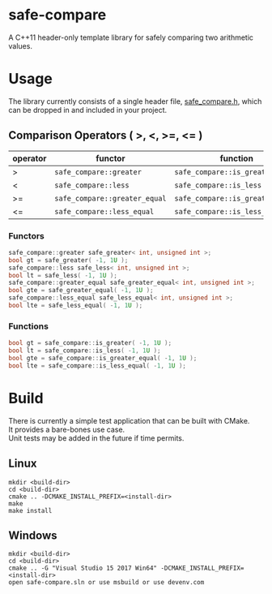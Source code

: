 # safe-compare
A C++11 header-only template library for safely comparing two arithmetic values.

# Usage
The library currently consists of a single header file, [safe_compare.h](src/safe_compare.h), which can be dropped in and included in your project.

## Comparison Operators ( >, <, >=, <= )

| operator | functor | function |
| -- | ----------------------------- | -------------------------------- |
| >  | `safe_compare::greater`       | `safe_compare::is_greater`       |
| <  | `safe_compare::less`          | `safe_compare::is_less`          |
| >= | `safe_compare::greater_equal` | `safe_compare::is_greater_equal` |
| <= | `safe_compare::less_equal`    | `safe_compare::is_less_equal`    |

### Functors
```C++
safe_compare::greater safe_greater< int, unsigned int >;
bool gt = safe_greater( -1, 1U );
safe_compare::less safe_less< int, unsigned int >;
bool lt = safe_less( -1, 1U );
safe_compare::greater_equal safe_greater_equal< int, unsigned int >;
bool gte = safe_greater_equal( -1, 1U );
safe_compare::less_equal safe_less_equal< int, unsigned int >;
bool lte = safe_less_equal( -1, 1U );
```

### Functions
```C++
bool gt = safe_compare::is_greater( -1, 1U );
bool lt = safe_compare::is_less( -1, 1U );
bool gte = safe_compare::is_greater_equal( -1, 1U );
bool lte = safe_compare::is_less_equal( -1, 1U );
```
# Build
There is currently a simple test application that can be built with CMake. <br />
It provides a bare-bones use case. <br />
Unit tests may be added in the future if time permits.

## Linux
```
mkdir <build-dir>
cd <build-dir>
cmake .. -DCMAKE_INSTALL_PREFIX=<install-dir>
make
make install
```

## Windows
```
mkdir <build-dir>
cd <build-dir>
cmake .. -G "Visual Studio 15 2017 Win64" -DCMAKE_INSTALL_PREFIX=<install-dir>
open safe-compare.sln or use msbuild or use devenv.com
```
